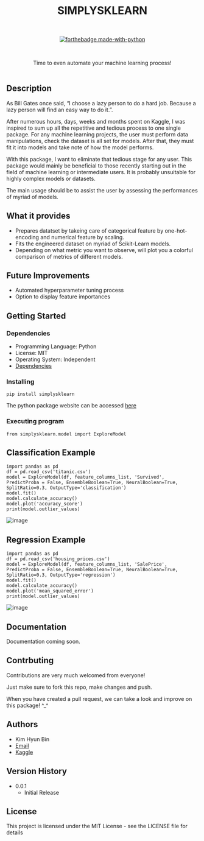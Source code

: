 <div align="center">
<h1>SIMPLYSKLEARN</h1>
<br>

[![forthebadge made-with-python](http://ForTheBadge.com/images/badges/made-with-python.svg)](https://www.python.org/)

<br>

<p>Time to even automate your machine learning process!

<br>
<br>
</div>

## Description

As Bill Gates once said, “I choose a lazy person to do a hard job. Because a lazy person will find an easy way to do it.”.

After numerous hours, days, weeks and months spent on Kaggle, I was inspired to sum up all the repetitive and tedious process to one single package. 
For any machine learning projects, the user must perform data manipulations, check the dataset is all set for models.
After that, they must fit it into models and take note of how the model performs. 

With this package, I want to eliminate that tedious stage for any user. 
This package would mainly be beneficial to those recently starting out in the field of machine learning or intermediate users. 
It is probably unsuitable for highly complex models or datasets. 

The main usage should be to assist the user by assessing the performances of myriad of models.

## What it provides

* Prepares datatset by takeing care of categorical feature by one-hot-encoding and numerical feature by scaling.
* Fits the engineered dataset on myriad of Scikit-Learn models. 
* Depending on what metric you want to observe, will plot you a colorful comparison of metrics of different models. 

## Future Improvements 

* Automated hyperparameter tuning process
* Option to display feature importances 

## Getting Started

### Dependencies

* Programming Language: Python
* License: MIT
* Operating System: Independent
* [Dependencies](https://github.com/vanilladucky/simplysklearn/blob/main/requirements.txt)

### Installing

```
pip install simplysklearn
```
The python package website can be accessed [here](https://pypi.org/project/simplysklearn/) 

### Executing program

```
from simplysklearn.model import ExploreModel
```

## Classification Example 
```
import pandas as pd
df = pd.read_csv('titanic.csv')
model = ExploreModel(df, feature_columns_list, 'Survived', PredictProba = False, EnsembleBoolean=True, NeuralBoolean=True, SplitRatio=0.3, OutputType='classification')
model.fit()
model.calculate_accuracy()
model.plot('accuracy_score')
print(model.outlier_values)
```
![image](https://user-images.githubusercontent.com/77542415/215261264-a14ed13e-9bdc-4d76-b280-b1040c7ab74c.png)

## Regression Example
```
import pandas as pd
df = pd.read_csv('housing_prices.csv')
model = ExploreModel(df, feature_columns_list, 'SalePrice', PredictProba = False, EnsembleBoolean=True, NeuralBoolean=True, SplitRatio=0.3, OutputType='regression')
model.fit()
model.calculate_accuracy()
model.plot('mean_squared_error')
print(model.outlier_values)
```
![image](https://user-images.githubusercontent.com/77542415/215264939-2daae110-f53b-4538-9be3-1f0d936dc9b9.png)

## Documentation

Documentation coming soon.

## Contrbuting

Contributions are very much welcomed from everyone! 

Just make sure to fork this repo, make changes and push.

When you have created a pull request, we can take a look and improve on this package! ^_^

## Authors

* Kim Hyun Bin 
* [Email](KIMH0004@e.ntu.edu.sg)
* [Kaggle](https://www.kaggle.com/kimmik123)

## Version History

* 0.0.1
    * Initial Release

## License

This project is licensed under the MIT License - see the LICENSE file for details
